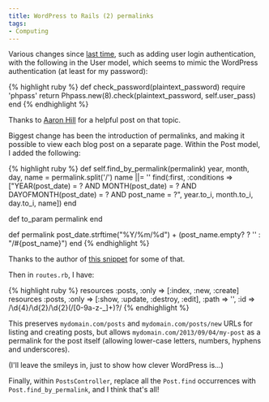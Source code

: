 ```yaml
---
title: WordPress to Rails (2) permalinks
tags:
- Computing
---
```


Various changes since <a title="WordPress to Rails (1) schema and scaffold" href="/2013/09/03/wordpress-to-rails-1-schema-and-scaffold/">last time</a>, such as adding user login authentication, with the following in the User model, which seems to mimic the WordPress authentication (at least for my password):

{% highlight ruby %}
def check_password(plaintext_password)
  require 'phpass'
  return Phpass.new(8).check(plaintext_password, self.user_pass)
end
{% endhighlight %}

Thanks to <a href="http://blog.amhill.net/2012/03/13/authenticating-against-wordpress-in-rails-3/">Aaron Hill</a> for a helpful post on that topic.

Biggest change has been the introduction of permalinks, and making it possible to view each blog post on a separate page. Within the Post model, I added the following:

{% highlight ruby %}
def self.find_by_permalink(permalink)
  year, month, day, name = permalink.split('/')
  name ||= ''
  find(:first, :conditions => ["YEAR(post_date) = ? AND MONTH(post_date) = ? AND DAYOFMONTH(post_date) = ? AND post_name = ?", year.to_i, month.to_i, day.to_i, name])
end

def to_param
  permalink
end

def permalink
  post_date.strftime("%Y/%m/%d") + (post_name.empty? ? '' : "/#{post_name}")
end
{% endhighlight %}

Thanks to the author of <a href="http://www.dzone.com/snippets/use-contents-wordpress">this snippet</a> for some of that.

Then in <code>routes.rb</code>, I have:

{% highlight ruby %}
resources :posts, :only => [:index, :new, :create]
resources :posts, :only => [:show, :update, :destroy, :edit], :path => '', :id => /\d{4}\/\d{2}\/\d{2}(\/[0-9a-z\-_]+)?/
{% endhighlight %}

This preserves <code>mydomain.com/posts</code> and <code>mydomain.com/posts/new</code> URLs for listing and creating posts, but allows <code>mydomain.com/2013/09/04/my-post</code> as a permalink for the post itself (allowing lower-case letters, numbers, hyphens and underscores).

(I'll leave the smileys in, just to show how clever WordPress is...)

Finally, within <code>PostsController</code>, replace all the <code>Post.find</code> occurrences with <code>Post.find_by_permalink</code>, and I think that's all!